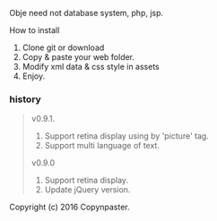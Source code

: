 Obje need not database system, php, jsp.

How to install

1. Clone git or download
2. Copy & paste your web folder.
3. Modify xml data & css style in assets
4. Enjoy.


### history

> v0.9.1.
>
> 1. Support retina display using by 'picture' tag.
> 2. Support multi language of text.
> 
> v0.9.0
>
> 1. Support retina display.
> 2. Update jQuery version.

Copyright (c) 2016 Copynpaster.
